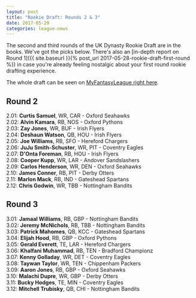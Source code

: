 ```yaml
---
layout: post
title: "Rookie Draft: Rounds 2 & 3"
date: 2017-05-29
categories: league-news
---
```


The second and third rounds of the UK Dynasty Rookie Draft are in the books. We've got the picks below. There's also an [in-depth report on Round 1]({{ site.baseurl }}{% post_url 2017-05-28-rookie-draft-first-round %}) in case you're already feeling nostalgic about your first round rookie drafting experience.

The whole draft can be seen on [MyFantasyLeague right here](https://www73.myfantasyleague.com/2017/options?L=61991&O=17).

## Round 2

2.01: **Curtis Samuel**, WR, CAR - Oxford Seahawks  
2.02: **Alvin Kamara**, RB, NOS - Oxford Pythons  
2.03: **Zay Jones**, WR, BUF - Irish Flyers  
2.04: **Deshaun Watson**, QB, HOU - Irish Flyers  
2.05: **Joe Williams**, RB, SFO - Hereford Chargers  
2.06: **JuJu Smith-Schuster**, WR, PIT - Coventry Eagles  
2.07: **D'Onta Foreman**, RB, HOU - Irish Flyers  
2.08: **Cooper Kupp**, WR, LAR - Andover Sandslashers  
2.09: **Carlos Henderson**, WR, DEN - Oxford Seahawks  
2.10: **James Conner**, RB, PIT - Derby Otters  
2.11: **Marlon Mack**, RB, IND - Gateshead Spartans  
2.12: **Chris Godwin**, WR, TBB - Nottingham Bandits

## Round 3

3.01: **Jamaal Williams**, RB, GBP - Nottingham Bandits  
3.02: **Jeremy McNichols**, RB, TBB - Nottingham Bandits  
3.03: **Patrick Mahomes**, QB, KCC - Gateshead Spartans  
3.04: **Elijah Hood**, RB, GBP - Oxford Pythons  
3.05: **Gerald Everett**, TE, LAR - Hereford Chargers  
3.06: **Khalfani Muhammad**, RB, TEN - Bradford Championz  
3.07: **Kenny Golladay**, WR, DET - Coventry Eagles  
3.08: **Taywan Taylor**, WR, TEN - Chippenham Packers  
3.09: **Aaron Jones**, RB, GBP - Oxford Seahawks  
3.10: **Malachi Dupre**, WR, GBP - Derby Otters  
3.11: **Bucky Hodges**, TE, MIN - Coventry Eagles  
3.12: **Mitchell Trubisky**, QB, CHI - Nottingham Bandits